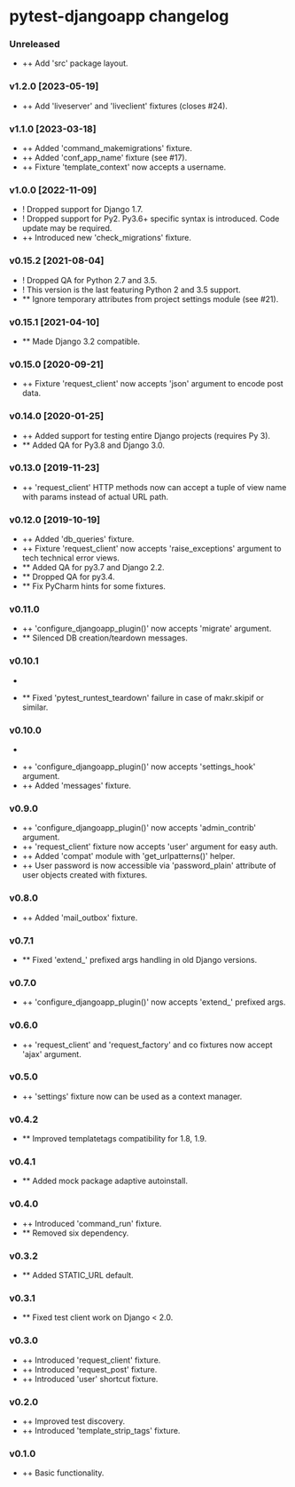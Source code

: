 # pytest-djangoapp changelog


### Unreleased
* ++ Add 'src' package layout.

### v1.2.0 [2023-05-19]

* ++ Add 'liveserver' and 'liveclient' fixtures (closes #24).


### v1.1.0 [2023-03-18]

* ++ Added 'command_makemigrations' fixture.
* ++ Added 'conf_app_name' fixture (see #17).
* ++ Fixture 'template_context' now accepts a username.


### v1.0.0 [2022-11-09]

* ! Dropped support for Django 1.7.
* ! Dropped support for Py2. Py3.6+ specific syntax is introduced. Code update may be required.
* ++ Introduced new 'check_migrations' fixture.


### v0.15.2 [2021-08-04]

* ! Dropped QA for Python 2.7 and 3.5.
* ! This version is the last featuring Python 2 and 3.5 support.
* ** Ignore temporary attributes from project settings module (see #21).


### v0.15.1 [2021-04-10]

* ** Made Django 3.2 compatible.


### v0.15.0 [2020-09-21]

* ++ Fixture 'request_client' now accepts 'json' argument to encode post data.


### v0.14.0 [2020-01-25]

* ++ Added support for testing entire Django projects (requires Py 3).
* ** Added QA for Py3.8 and Django 3.0.


### v0.13.0 [2019-11-23]

* ++ 'request_client' HTTP methods now can accept a tuple of view name with params instead of actual URL path.


### v0.12.0 [2019-10-19]

* ++ Added 'db_queries' fixture.
* ++ Fixture 'request_client' now accepts 'raise_exceptions' argument to tech technical error views.
* ** Added QA for py3.7 and Django 2.2.
* ** Dropped QA for py3.4.
* ** Fix PyCharm hints for some fixtures.


### v0.11.0

* ++ 'configure_djangoapp_plugin()' now accepts 'migrate' argument.
* ** Silenced DB creation/teardown messages.


### v0.10.1
-
* ** Fixed 'pytest_runtest_teardown' failure in case of makr.skipif or similar.


### v0.10.0
-
* ++ 'configure_djangoapp_plugin()' now accepts 'settings_hook' argument.
* ++ Added 'messages' fixture.


### v0.9.0

* ++ 'configure_djangoapp_plugin()' now accepts 'admin_contrib' argument.
* ++ 'request_client' fixture now accepts 'user' argument for easy auth.
* ++ Added 'compat' module with 'get_urlpatterns()' helper.
* ++ User password is now accessible via 'password_plain' attribute of user objects created with fixtures.


### v0.8.0

* ++ Added 'mail_outbox' fixture.


### v0.7.1

* ** Fixed 'extend_' prefixed args handling in old Django versions.


### v0.7.0

* ++ 'configure_djangoapp_plugin()' now accepts 'extend_' prefixed args.


### v0.6.0

* ++ 'request_client' and 'request_factory' and co fixtures now accept 'ajax' argument.


### v0.5.0

* ++ 'settings' fixture now can be used as a context manager.


### v0.4.2

* ** Improved templatetags compatibility for 1.8, 1.9.


### v0.4.1

* ** Added mock package adaptive autoinstall.


### v0.4.0

* ++ Introduced 'command_run' fixture.
* ** Removed six dependency.


### v0.3.2

* ** Added STATIC_URL default.


### v0.3.1

* ** Fixed test client work on Django < 2.0.


### v0.3.0

* ++ Introduced 'request_client' fixture.
* ++ Introduced 'request_post' fixture.
* ++ Introduced 'user' shortcut fixture.


### v0.2.0

* ++ Improved test discovery.
* ++ Introduced 'template_strip_tags' fixture.


### v0.1.0

* ++ Basic functionality.